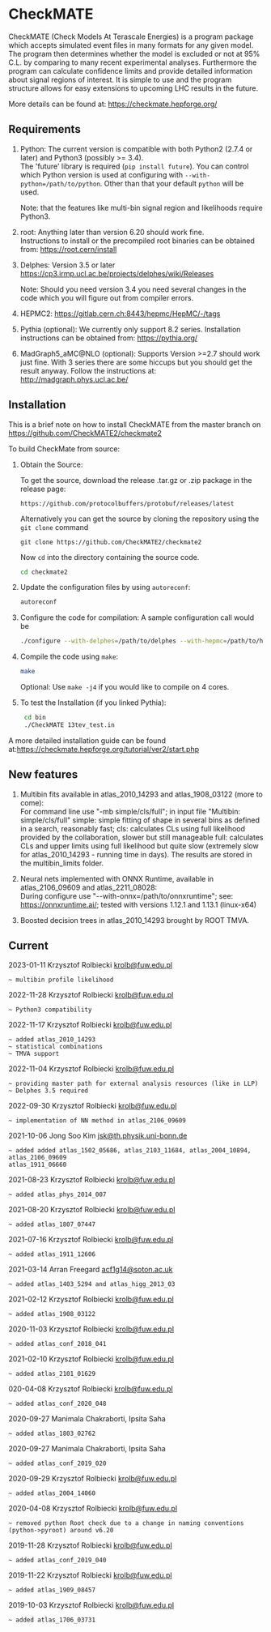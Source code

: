 # CheckMATE
CheckMATE (Check Models At Terascale Energies) is a program package which accepts simulated event files in many formats for any given model. The program then determines whether the model is excluded or not at 95% C.L. by comparing to many recent experimental analyses. Furthermore the program can calculate confidence limits and provide detailed information about signal regions of interest. It is simple to use and the program structure allows for easy extensions to upcoming LHC results in the future.

More details can be found at: https://checkmate.hepforge.org/

<!-- TODO: Add Citation -->

## Requirements
1. Python: The current version is compatible with both Python2 (2.7.4 or later) and Python3 (possibly >= 3.4).<br>
   The  'future' library is required (`pip install future`). You can control which Python version is used at configuring with `--with-python=/path/to/python`. Other than that your default `python` will be used. 
   
   Note: that the features like multi-bin signal region and likelihoods require Python3. 
2. root: Anything later than version 6.20 should work fine. <br>
   Instructions to install or the precompiled root binaries can be obtained from: https://root.cern/install

3. Delphes: Version 3.5 or later https://cp3.irmp.ucl.ac.be/projects/delphes/wiki/Releases

    Note: Should you need version 3.4 you need several changes in the code which you will figure out from compiler errors.
    
4. HEPMC2: https://gitlab.cern.ch:8443/hepmc/HepMC/-/tags
  
5. Pythia (optional): We currently only support 8.2 series. Installation instructions can be obtained from: https://pythia.org/
  
6. MadGraph5_aMC@NLO (optional): Supports Version >=2.7 should work just fine. With 3 series there are some hiccups but you should get the result anyway. Follow the instructions at: http://madgraph.phys.ucl.ac.be/ 
     
     
## Installation

This is a brief note on how to install CheckMATE from the master branch on https://github.com/CheckMATE2/checkmate2

To build CheckMate from source:

1. Obtain the Source:
   
    To get the source, download the release .tar.gz or .zip package in the release page:
    ```
    https://github.com/protocolbuffers/protobuf/releases/latest
    ```
    Alternatively you can get the source by cloning the repository using the `git clone` command
    ```git
    git clone https://github.com/CheckMATE2/checkmate2
    ```
    Now `cd` into the directory containing the source code.
    ```bash
    cd checkmate2
    ```
2. Update the configuration files by using `autoreconf`:
   ```bash
   autoreconf
   ```
3. Configure the code for compilation:
   A sample configuration call would be
   ```bash
   ./configure --with-delphes=/path/to/delphes --with-hepmc=/path/to/hepmc --with-madgraph=/path/to/madgraph --with-pythia=/path/to/pythia
   ```  
4. Compile the code using `make`:
   ```bash
   make
   ```
    Optional: Use `make -j4` if you would like to compile on 4 cores.
  
5. To test the Installation (if you linked Pythia):
   ```bash
    cd bin
    ./CheckMATE 13tev_test.in
    ```
      
A more detailed installation guide can be found at:https://checkmate.hepforge.org/tutorial/ver2/start.php
     
## New features

1. Multibin fits available in atlas_2010_14293 and atlas_1908_03122 (more to come):<br>
     For command line use "-mb simple/cls/full"; in input file "Multibin: simple/cls/full"
     simple: simple fitting of shape in several bins as defined in a search, reasonably fast;
     cls: calculates CLs using full likelihood provided by the collaboration, slower but still manageable
     full: calculates CLs and upper limits using full likelihood but quite slow (extremely slow for atlas_2010_14293 - running time in days). 
     The results are stored in the multibin_limits folder.
     
2. Neural nets implemented with ONNX Runtime, available in atlas_2106_09609 and atlas_2211_08028:<br>
     During configure use "--with-onnx=/path/to/onnxruntime"; see: https://onnxruntime.ai/; tested with versions 1.12.1 and 1.13.1 (linux-x64)
     
3. Boosted decision trees in atlas_2010_14293 brought by ROOT TMVA.
     

## Current

2023-01-11   Krzysztof Rolbiecki <krolb@fuw.edu.pl>

    ~ multibin profile likelihood

2022-11-28   Krzysztof Rolbiecki <krolb@fuw.edu.pl>

    ~ Python3 compatibility

2022-11-17   Krzysztof Rolbiecki <krolb@fuw.edu.pl>

    ~ added atlas_2010_14293
    ~ statistical combinations
    ~ TMVA support

2022-11-04   Krzysztof Rolbiecki <krolb@fuw.edu.pl>

    ~ providing master path for external analysis resources (like in LLP)
    ~ Delphes 3.5 required

2022-09-30   Krzysztof Rolbiecki <krolb@fuw.edu.pl>

    ~ implementation of NN method in atlas_2106_09609

2021-10-06   Jong Soo Kim <jsk@th.physik.uni-bonn.de>
        
    ~ added added atlas_1502_05686, atlas_2103_11684, atlas_2004_10894, atlas_2106_09609
	atlas_1911_06660

2021-08-23   Krzysztof Rolbiecki <krolb@fuw.edu.pl>
        
    ~ added atlas_phys_2014_007

2021-08-20   Krzysztof Rolbiecki <krolb@fuw.edu.pl>
        
    ~ added atlas_1807_07447

2021-07-16   Krzysztof Rolbiecki <krolb@fuw.edu.pl>
        
    ~ added atlas_1911_12606

2021-03-14   Arran Freegard <acf1g14@soton.ac.uk>
        
    ~ added atlas_1403_5294 and atlas_higg_2013_03

2021-02-12   Krzysztof Rolbiecki <krolb@fuw.edu.pl>
        
    ~ added atlas_1908_03122

2020-11-03   Krzysztof Rolbiecki <krolb@fuw.edu.pl>
        
    ~ added atlas_conf_2018_041

2021-02-10   Krzysztof Rolbiecki <krolb@fuw.edu.pl>
        
    ~ added atlas_2101_01629
    
020-04-08   Krzysztof Rolbiecki <krolb@fuw.edu.pl>

    ~ added atlas_conf_2020_048

2020-09-27   Manimala Chakraborti, Ipsita Saha

    ~ added atlas_1803_02762

2020-09-27   Manimala Chakraborti, Ipsita Saha

    ~ added atlas_conf_2019_020

2020-09-29   Krzysztof Rolbiecki <krolb@fuw.edu.pl>
        
    ~ added atlas_2004_14060

2020-04-08   Krzysztof Rolbiecki <krolb@fuw.edu.pl>

    ~ removed python Root check due to a change in naming conventions (python->pyroot) around v6.20 

2019-11-28   Krzysztof Rolbiecki <krolb@fuw.edu.pl>
        
    ~ added atlas_conf_2019_040

2019-11-22   Krzysztof Rolbiecki <krolb@fuw.edu.pl>
        
    ~ added atlas_1909_08457

2019-10-03   Krzysztof Rolbiecki <krolb@fuw.edu.pl>
        
    ~ added atlas_1706_03731
